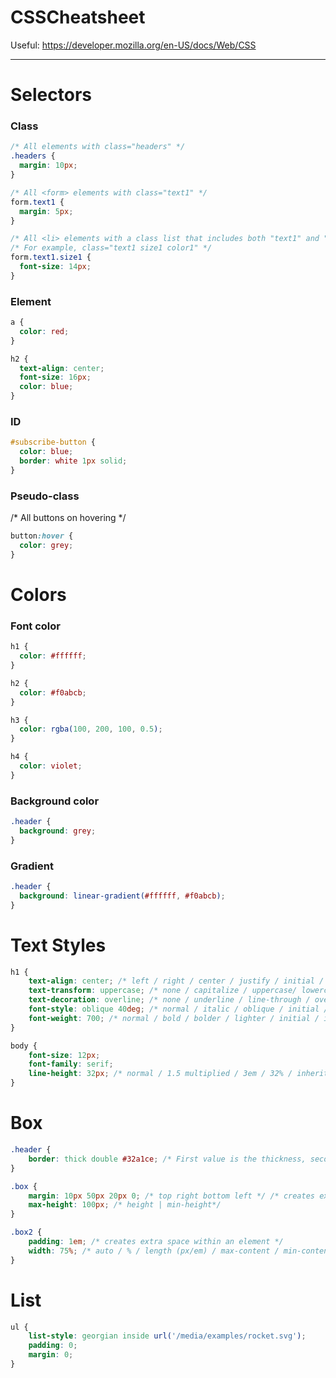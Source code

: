 # CSSCheatsheet

Useful: https://developer.mozilla.org/en-US/docs/Web/CSS

--------------------------------


# Selectors

### Class
```css
/* All elements with class="headers" */
.headers {
  margin: 10px;
}

/* All <form> elements with class="text1" */
form.text1 {
  margin: 5px;
}

/* All <li> elements with a class list that includes both "text1" and "size1" */
/* For example, class="text1 size1 color1" */
form.text1.size1 {
  font-size: 14px;
}

```

### Element
```css
a {
  color: red;
}

h2 {
  text-align: center;
  font-size: 16px;
  color: blue;
}

```

### ID
```css
#subscribe-button {
  color: blue;
  border: white 1px solid;
}
```

### Pseudo-class
/* All buttons on hovering */
```css
button:hover {
  color: grey;
}
```

# Colors

### Font color
```css
h1 {
  color: #ffffff;
}

h2 {
  color: #f0abcb;
}

h3 {
  color: rgba(100, 200, 100, 0.5);
}

h4 {
  color: violet;
}
```

### Background color
```css
.header {
  background: grey;
}
```

### Gradient
```css
.header {
  background: linear-gradient(#ffffff, #f0abcb);
}
```

# Text Styles

```css
h1 {
	text-align: center; /* left / right / center / justify / initial / inherit */
	text-transform: uppercase; /* none / capitalize / uppercase/ lowercase / initial / inherit */
	text-decoration: overline; /* none / underline / line-through / overline / inherit */
	font-style: oblique 40deg; /* normal / italic / oblique / initial / inherit */
	font-weight: 700; /* normal / bold / bolder / lighter / initial / inherit / 100 / 200 / 300 / 400 / 500 / 600 / 700 / 800 / 900 */
}

body {
	font-size: 12px;
	font-family: serif;
	line-height: 32px; /* normal / 1.5 multiplied / 3em / 32% / inherit / initial / revert / unset */
}
```

# Box
```css
.header {
	border: thick double #32a1ce; /* First value is the thickness, second - style (none | hidden | dotted | dashed | solid | double | groove | ridge | inset | outset), and third - color */
}

.box {
	margin: 10px 50px 20px 0; /* top right bottom left */ /* creates extra space around an element */
	max-height: 100px; /* height | min-height*/
}

.box2 {
	padding: 1em; /* creates extra space within an element */
	width: 75%; /* auto / % / length (px/em) / max-content / min-content / fit-content / inherit / initial / revert / unset */
}

```

# List
```css
ul {
	list-style: georgian inside url('/media/examples/rocket.svg');
	padding: 0;
	margin: 0;
}
```